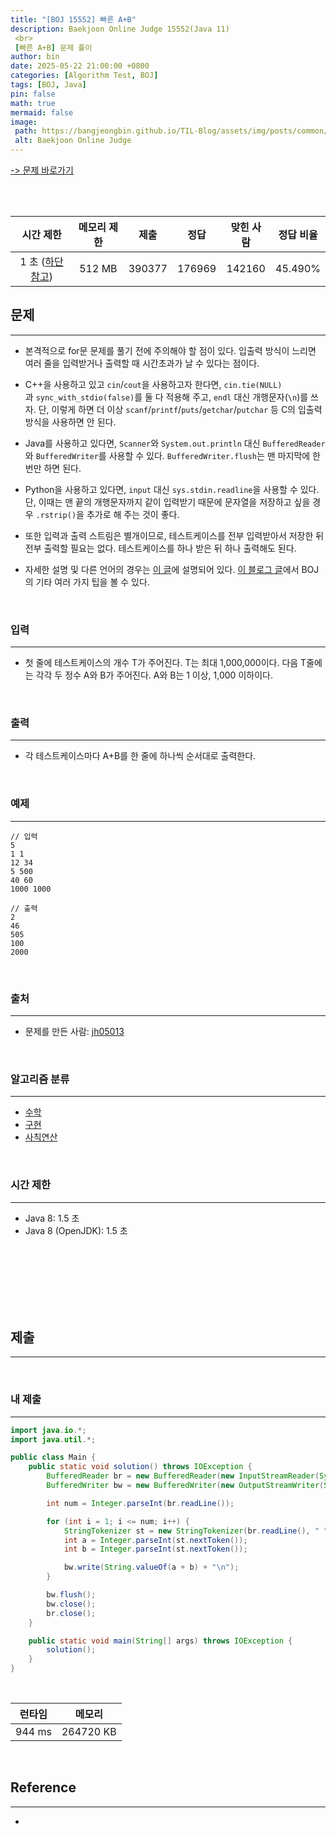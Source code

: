 ```yaml
---
title: "[BOJ 15552] 빠른 A+B"
description: Baekjoon Online Judge 15552(Java 11)
 <br>
 [빠른 A+B] 문제 풀이
author: bin
date: 2025-05-22 21:00:00 +0800
categories: [Algorithm Test, BOJ]
tags: [BOJ, Java]
pin: false
math: true
mermaid: false
image:
 path: https://bangjeongbin.github.io/TIL-Blog/assets/img/posts/common/baekjoon-logo.png
 alt: Baekjoon Online Judge
---
```

[-> 문제 바로가기](https://www.acmicpc.net/problem/15552)

<br>
<br>

|                         시간 제한                         | 메모리 제한 |   제출   |   정답   | 맞힌 사람  |  정답 비율  |
| :---------------------------------------------------: | :----: | :----: | :----: | :----: | :-----: |
| 1 초 ([하단 참고](https://www.acmicpc.net/problem/15552#)) | 512 MB | 390377 | 176969 | 142160 | 45.490% |

## 문제
---
- 본격적으로 for문 문제를 풀기 전에 주의해야 할 점이 있다. 입출력 방식이 느리면 여러 줄을 입력받거나 출력할 때 시간초과가 날 수 있다는 점이다.

- C++을 사용하고 있고 `cin`/`cout`을 사용하고자 한다면, `cin.tie(NULL)`과 `sync_with_stdio(false)`를 둘 다 적용해 주고, `endl` 대신 개행문자(`\n`)를 쓰자. 단, 이렇게 하면 더 이상 `scanf`/`printf`/`puts`/`getchar`/`putchar` 등 C의 입출력 방식을 사용하면 안 된다.

- Java를 사용하고 있다면, `Scanner`와 `System.out.println` 대신 `BufferedReader`와 `BufferedWriter`를 사용할 수 있다. `BufferedWriter.flush`는 맨 마지막에 한 번만 하면 된다.

- Python을 사용하고 있다면, `input` 대신 `sys.stdin.readline`을 사용할 수 있다. 단, 이때는 맨 끝의 개행문자까지 같이 입력받기 때문에 문자열을 저장하고 싶을 경우 `.rstrip()`을 추가로 해 주는 것이 좋다.

- 또한 입력과 출력 스트림은 별개이므로, 테스트케이스를 전부 입력받아서 저장한 뒤 전부 출력할 필요는 없다. 테스트케이스를 하나 받은 뒤 하나 출력해도 된다.

- 자세한 설명 및 다른 언어의 경우는 [이 글](http://www.acmicpc.net/board/view/22716)에 설명되어 있다. [이 블로그 글](http://www.acmicpc.net/blog/view/55)에서 BOJ의 기타 여러 가지 팁을 볼 수 있다.

<br>

### 입력
---
- 첫 줄에 테스트케이스의 개수 T가 주어진다. T는 최대 1,000,000이다. 다음 T줄에는 각각 두 정수 A와 B가 주어진다. A와 B는 1 이상, 1,000 이하이다.
<br>

### 출력
---
- 각 테스트케이스마다 A+B를 한 줄에 하나씩 순서대로 출력한다.

<br>

### 예제
---
```
// 입력
5
1 1
12 34
5 500
40 60
1000 1000
```

```
// 출력
2
46
505
100
2000
```

<br>

### 출처
---
- 문제를 만든 사람: [jh05013](https://www.acmicpc.net/user/jh05013)

<br>

### 알고리즘 분류
---
- [수학](https://www.acmicpc.net/problem/tag/124)
- [구현](https://www.acmicpc.net/problem/tag/102)
- [사칙연산](https://www.acmicpc.net/problem/tag/121)

<br>

### 시간 제한
---
- Java 8: 1.5 초
- Java 8 (OpenJDK): 1.5 초

<br>
<br>
<br>
<br>
<br>
<br>

## 제출
---

<br>

### 내 제출
---
```java
import java.io.*;
import java.util.*;

public class Main {
    public static void solution() throws IOException {
        BufferedReader br = new BufferedReader(new InputStreamReader(System.in));
        BufferedWriter bw = new BufferedWriter(new OutputStreamWriter(System.out));

        int num = Integer.parseInt(br.readLine());

        for (int i = 1; i <= num; i++) {
            StringTokenizer st = new StringTokenizer(br.readLine(), " ");
            int a = Integer.parseInt(st.nextToken());
            int b = Integer.parseInt(st.nextToken());

            bw.write(String.valueOf(a + b) + "\n");
        }

        bw.flush();
        bw.close();
        br.close();
    }

    public static void main(String[] args) throws IOException {
        solution();
    }
}

```

<br>

|  런타임   |    메모리    |
| :----: | :-------: |
| 944 ms | 264720 KB |

<br>

## Reference
---
- 
